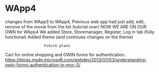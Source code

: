 # WApp4

changes from WApp3 to WApp4, 
Previous web app had just add, edit, remove of the movie from the list (tutorial over)
NOW WE ARE ON OUR OWN for WApp4
    We added Store, Storemanager, Register, Log in tab (fully functional)
    Added theme (and continues changes on the theme)

                      Future plans

Cart for online shopping and OWIN forms for authentication.
https://blogs.msdn.microsoft.com/webdev/2013/07/03/understanding-owin-forms-authentication-in-mvc-5/
